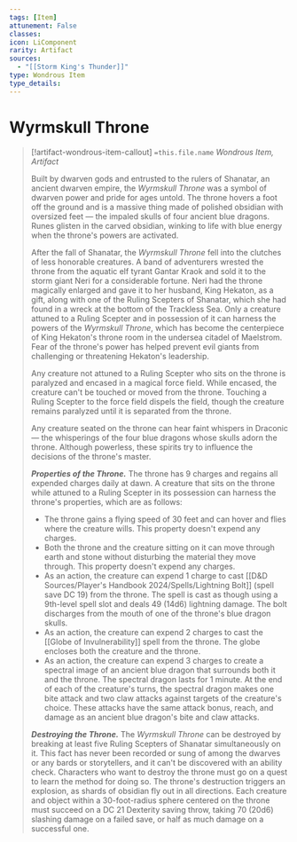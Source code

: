 ```yaml
---
tags: [Item]
attunement: False
classes: 
icon: LiComponent
rarity: Artifact
sources:
  - "[[Storm King's Thunder]]"
type: Wondrous Item
type_details: 
---
```

# Wyrmskull Throne
>[!artifact-wondrous-item-callout] `=this.file.name`
>*Wondrous Item, Artifact*
>
>Built by dwarven gods and entrusted to the rulers of Shanatar, an ancient dwarven empire, the *Wyrmskull Throne* was a symbol of dwarven power and pride for ages untold. The throne hovers a foot off the ground and is a massive thing made of polished obsidian with oversized feet — the impaled skulls of four ancient blue dragons. Runes glisten in the carved obsidian, winking to life with blue energy when the throne's powers are activated.
>
>After the fall of Shanatar, the *Wyrmskull Throne* fell into the clutches of less honorable creatures. A band of adventurers wrested the throne from the aquatic elf tyrant Gantar Kraok and sold it to the storm giant Neri for a considerable fortune. Neri had the throne magically enlarged and gave it to her husband, King Hekaton, as a gift, along with one of the Ruling Scepters of Shanatar, which she had found in a wreck at the bottom of the Trackless Sea. Only a creature attuned to a Ruling Scepter and in possession of it can harness the powers of the *Wyrmskull Throne*, which has become the centerpiece of King Hekaton's throne room in the undersea citadel of Maelstrom. Fear of the throne's power has helped prevent evil giants from challenging or threatening Hekaton's leadership.
>
>Any creature not attuned to a Ruling Scepter who sits on the throne is paralyzed and encased in a magical force field. While encased, the creature can't be touched or moved from the throne. Touching a Ruling Scepter to the force field dispels the field, though the creature remains paralyzed until it is separated from the throne.
>
>Any creature seated on the throne can hear faint whispers in Draconic — the whisperings of the four blue dragons whose skulls adorn the throne. Although powerless, these spirits try to influence the decisions of the throne's master.
>
>***Properties of the Throne.*** The throne has 9 charges and regains all expended charges daily at dawn. A creature that sits on the throne while attuned to a Ruling Scepter in its possession can harness the throne's properties, which are as follows:
>
>* The throne gains a flying speed of 30 feet and can hover and flies where the creature wills. This property doesn't expend any charges.
>* Both the throne and the creature sitting on it can move through earth and stone without disturbing the material they move through. This property doesn't expend any charges.
>* As an action, the creature can expend 1 charge to cast [[D&D Sources/Player's Handbook 2024/Spells/Lightning Bolt]] (spell save DC 19) from the throne. The spell is cast as though using a 9th-level spell slot and deals 49 (14d6) lightning damage. The bolt discharges from the mouth of one of the throne's blue dragon skulls.
>* As an action, the creature can expend 2 charges to cast the [[Globe of Invulnerability]] spell from the throne. The globe encloses both the creature and the throne.
>* As an action, the creature can expend 3 charges to create a spectral image of an ancient blue dragon that surrounds both it and the throne. The spectral dragon lasts for 1 minute. At the end of each of the creature's turns, the spectral dragon makes one bite attack and two claw attacks against targets of the creature's choice. These attacks have the same attack bonus, reach, and damage as an ancient blue dragon's bite and claw attacks.
>
>***Destroying the Throne.*** The *Wyrmskull Throne* can be destroyed by breaking at least five Ruling Scepters of Shanatar simultaneously on it. This fact has never been recorded or sung of among the dwarves or any bards or storytellers, and it can't be discovered with an ability check. Characters who want to destroy the throne must go on a quest to learn the method for doing so. The throne's destruction triggers an explosion, as shards of obsidian fly out in all directions. Each creature and object within a 30-foot-radius sphere centered on the throne must succeed on a DC 21 Dexterity saving throw, taking 70 (20d6) slashing damage on a failed save, or half as much damage on a successful one.
>
>
